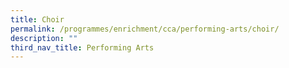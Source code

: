 ```yaml
---
title: Choir
permalink: /programmes/enrichment/cca/performing-arts/choir/
description: ""
third_nav_title: Performing Arts
---
```


